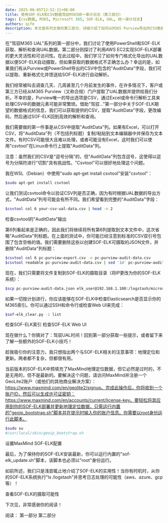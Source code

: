```yaml
---
date: 2025-08-05T12:52:11+08:00
title: 使用SOF-ELK和CSV数据驾驭M365统一审计日志（第三部分）
tags: [csv数据, M365, Microsoft 365, SOF-ELK, UAL, 统一审计日志]
authors: qife
description: 本文是系列文章的第三部分，详细介绍了如何从M365 Purview导出的CSV数据中提取"AuditData"字段，并通过SOF-ELK进行高效解析和查询，同时分享了SOF-ELK的地理定位数据更新和系统升级技巧。
---
```


在"驾驭M365 UAL"系列的第一部分中，我们讨论了使用PowerShell和SOF-ELK获取、解析和查询UAL数据。第二部分则探讨了利用AWS EC2实现SOF-ELK部署的更大灵活性和可访问性。在此过程中，我们学习了如何专门格式化导出的UAL数据以便SOF-ELK自动摄取，但如果获取的数据格式不正确怎么办？幸运的是，如果我们有从Purview或PowerShell导出的CSV中包含的"AuditData"字段，我们可以提取、重新格式化并馈送给SOF-ELK进行自动解析。

我们经常被叫去调查几天、几周甚至几个月前发生的事件，在许多情况下，客户或第三方已经从M365 Purview（又称合规）门户提取了UAL数据并提供给我们分析。不幸的是，Purview唯一的导出选项是CSV，通过Excel或命令行解析工具来处理CSV中的数据元素可能非常繁琐。借助"驾驭..."第一部分中关于SOF-ELK期望的数据格式的信息，我们可以获取提供的CSV，提取"AuditData"字段，更改编码，然后通过SOF-ELK回到高效的解析和查询。

我们需要做的第一件事是从CSV中提取"AuditData"列。如果有Excel，可以打开CSV，将"AuditData"列（不包括列标题）复制/粘贴到文本编辑器中并保存为文本文件。有时CSV可能很大且难以处理，或者可能没有Excel，这时我们可以使用"csvtool"在Linux命令行上提取"AuditData"列。

注意：虽然我们的CSV是"逗号分隔"的，但"AuditData"列包含逗号，这使得以逗号为分隔符进行"切割"具有挑战性。"Csvtool"可以很好地处理这个问题。

我在WSL（Debian）中使用"sudo apt-get install csvtool"安装"csvtool"：

```bash
$sudo apt-get install csvtool
```

让我们测试csvtool命令以验证CSV列是否正确，因为有时根据UAL数据的导出方式，"AuditData"列号可能会有所不同。我们希望看到完整的"AuditData"字段：

```bash
$csvtool col 6 your-csv-ual-data.csv | head -n 2
```

检查csvtool的"AuditData"输出

第6列看起来是正确的，因此我们将继续将所有第6列提取到文本文件中，这次省略"AuditData"列标题。在上面的测试中，你可能已经注意到标准的CSV双引号包围了包含空格的值。我们需要删除这些以创建SOF-ELK可摄取的JSON文件，并删除"AuditData"列标题：

```bash
$csvtool col 6 pc-purview-export.csv -o pc-purview-audit-data.csv
$csvtool readable pc-purview-audit-data.csv | sed '1d' pc-purview-audit-data.json
```

现在，我们只需要将文件复制到SOF-ELK的摄取目录（将IP更改为你的SOF-ELK系统）：

```bash
$scp pc-purview-audit-data.json elk_user@192.168.1.100:/logstash/microsoft365/pc-purview-audit-data.json
```

如果一切按计划进行，你应该能够在SOF-ELK中检查Elasticsearch是否显示你的M365索引。你可以通过SSH和命令行或检查Web UI来完成：

```bash
$sof-elk_clear.py -i list
```

检查SOF-ELK索引
检查SOF-ELK Web UI

现在做什么？你猜对了：驾驭UAL时间！回到第一部分获取一些提示，或者留下来了解一些额外的SOF-ELK小技巧！

趁我吸引你的注意力，我只想指出两个与SOF-ELK相关的注意事项：地理定位和更新。两者都不复杂，但都很有用。

当前版本的SOF-ELK中预填充了MaxMind地理定位数据，但它必然是过时的，不是无用的，但不是最新的。要解决这个问题，请访问MaxMind并注册一个GeoLite2账户（或他们的其他商业解决方案）：https://www.maxmind.com/en/geolite2/signup。完成此操作后，你将收到一个账户ID，然后可以生成许可证密钥：https://www.maxmind.com/en/accounts/current/license-key。要轻松将其应用到你的SOF-ELK部署并更新地理定位数据，只需运行内置的"geoip_bootstrap.sh"脚本并在提示时输入你的账户信息。你需要以root身份运行此脚本。

```bash
$sudo su
#/usr/local/sbin/geoip_bootstrap.sh
```

设置MaxMind SOF-ELK配置

最后，为了保持你的SOF-ELK安装最新，你可以运行内置的"sof-elk_update.sh"脚本，该脚本也必须以"root"身份运行。

如前所述，我们只是浅尝辄止地介绍了SOF-ELK的实用性！当你有时机时，从你的SOF-ELK系统执行"ls /logstash"并思考日志处理的可能性（aws、azure、gcp等）！

查看SOF-ELK的摄取可能性

下次见，非常感谢你的阅读！

阅读：
第一部分
第二部分
```